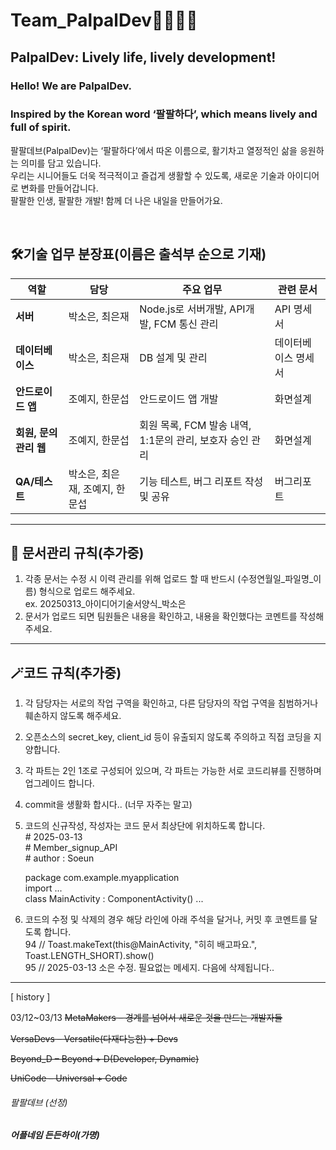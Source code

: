 # Team_PalpalDev🚀🚀🚀🚀
## PalpalDev: Lively life, lively development!
### Hello! We are PalpalDev.  
### Inspired by the Korean word ‘팔팔하다’, which means lively and full of spirit.

팔팔데브(PalpalDev)는 ‘팔팔하다’에서 따온 이름으로, 활기차고 열정적인 삶을 응원하는 의미를 담고 있습니다.<br>
우리는 시니어들도 더욱 적극적이고 즐겁게 생활할 수 있도록, 새로운 기술과 아이디어로 변화를 만들어갑니다.<br>
팔팔한 인생, 팔팔한 개발! 함께 더 나은 내일을 만들어가요.

</br>

## 🛠️기술 업무 분장표(이름은 출석부 순으로 기재)

| 역할        | 담당 | 주요 업무 | 관련 문서 | 
|------------|----------|------------------------------|----------|
| **서버**    |  박소은, 최은재    | Node.js로 서버개발, API개발, FCM 통신 관리  | API 명세서 | 
| **데이터베이스**  | 박소은, 최은재    | DB 설계 및 관리 | 데이터베이스 명세서 | 
| **안드로이드 앱** | 조예지, 한문섭     | 안드로이드 앱 개발 | 화면설계 | 
| **회원, 문의 관리 웹** | 조예지, 한문섭      | 회원 목록, FCM 발송 내역, 1:1문의 관리, 보호자 승인 관리 | 화면설계 |
| **QA/테스트** | 박소은, 최은재, 조예지, 한문섭     | 기능 테스트, 버그 리포트 작성 및 공유 | 버그리포트 |

----------------------------------------------------------------------
## 📝 문서관리 규칙(추가중)
1. 각종 문서는 수정 시 이력 관리를 위해 업로드 할 때 반드시 (수정연월일_파일명_이름) 형식으로 업로드 해주세요. </br>
ex. 20250313_아이디어기술서양식_박소은
2. 문서가 업로드 되면 팀원들은 내용을 확인하고, 내용을 확인했다는 코멘트를 작성해주세요. 

----------------------------------------------------------------------
## 🪄코드 규칙(추가중)
1. 각 담당자는 서로의 작업 구역을 확인하고, 다른 담당자의 작업 구역을 침범하거나 훼손하지 않도록 해주세요.
2. 오픈소스의 secret_key, client_id 등이 유출되지 않도록 주의하고 직접 코딩을 지양합니다.
3. 각 파트는 2인 1조로 구성되어 있으며, 각 파트는 가능한 서로 코드리뷰를 진행하며 업그레이드 합니다.
4. commit을 생활화 합시다.. (너무 자주는 말고)
5. 코드의 신규작성, 작성자는 코드 문서 최상단에 위치하도록 합니다. </br>
  \# 2025-03-13 </br>
  \# Member_signup_API </br>
  \# author : Soeun </br>
  
   package com.example.myapplication </br>
   import ... </br>
   class MainActivity : ComponentActivity() ... </br>
   
6. 코드의 수정 및 삭제의 경우 해당 라인에 아래 주석을 달거나, 커밋 후 코멘트를 달도록 합니다. </br> 
  94 // Toast.makeText(this@MainActivity, "히히 배고파요.", Toast.LENGTH_SHORT).show() </br> 
  95 // 2025-03-13 소은 수정. 필요없는 메세지. 다음에 삭제됩니다.. 

----------------------------------------------------------------------
[ history ] 

03/12~03/13
~~MetaMakers – 경계를 넘어서 새로운 것을 만드는 개발자들~~

~~VersaDevs – Versatile(다재다능한) + Devs~~

~~Beyond_D – Beyond + D(Developer, Dynamic)~~

~~UniCode – Universal + Code~~

###### 팔팔데브 (선정)
##### 어플네임 든든하이(가명) 
